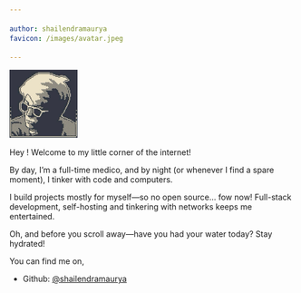 ```yaml
---

author: shailendramaurya
favicon: /images/avatar.jpeg

---
```

<img src="/images/avatar.jpeg" alt="avatar" width="120px" id="avatar">

Hey !
Welcome to my little corner of the internet!

By day, I’m a full-time medico, and by night (or whenever I find a spare moment), I tinker with code and computers.

I build projects mostly for myself—so no open source... fow now!
Full-stack development, self-hosting and tinkering with networks keeps me entertained.

Oh, and before you scroll away—have you had your water today? Stay hydrated!


You can find me on,
- Github:   [@shailendramaurya](https://github.com/shailendramaurya)